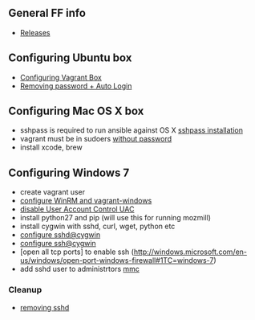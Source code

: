 ## General FF info
- [Releases](https://ftp.mozilla.org/pub/mozilla.org/firefox/releases/)


## Configuring Ubuntu box

- [Configuring Vagrant Box](https://github.com/fespinoza/checklist_and_guides/wiki/Creating-a-vagrant-base-box-for-ubuntu-12.04-32bit-server)
- [Removing password + Auto Login](http://askubuntu.com/questions/281074/can-i-set-my-user-account-to-have-no-password)


## Configuring Mac OS X box

- sshpass is required to run ansible against OS X [sshpass installation](http://thornelabs.net/2014/02/09/ansible-os-x-mavericks-you-must-install-the-sshpass-program.html)
- vagrant must be in sudoers [without password](http://wiki.summercode.com/sudo_without_a_password_in_mac_os_x)
- install xcode, brew


## Configuring Windows 7

- create vagrant user
- [configure WinRM and vagrant-windows](https://github.com/WinRb/vagrant-windows)
- [disable User Account Control UAC](http://windows.microsoft.com/en-us/windows/turn-user-account-control-on-off#1TC=windows-7)
- install python27 and pip (will use this for running mozmill)
- install cygwin with sshd, curl, wget, python etc
- [configure sshd@cygwin](http://www.howtogeek.com/howto/41560/how-to-get-ssh-command-line-access-to-windows-7-using-cygwin/)
- [configure ssh@cygwin](https://github.com/fespinoza/checklist_and_guides/wiki/Creating-a-vagrant-base-box-for-ubuntu-12.04-32bit-server)
- [open all tcp ports] to enable ssh (http://windows.microsoft.com/en-us/windows/open-port-windows-firewall#1TC=windows-7)
- add sshd user to administrtors [mmc](http://windows.microsoft.com/en-us/windows/add-user-account-to-group#1TC=windows-7)


### Cleanup

- [removing sshd](http://superuser.com/questions/110726/how-to-uninstall-reinstall-cygwin-to-use-the-sshd)
